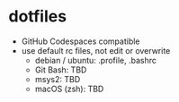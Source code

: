 # dotfiles

* GitHub Codespaces compatible
* use default rc files, not edit or overwrite
  * debian / ubuntu: .profile, .bashrc
  * Git Bash: TBD
  * msys2: TBD
  * macOS (zsh): TBD
